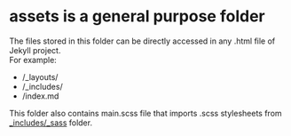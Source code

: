 # assets is a general purpose folder
The files stored in this folder can be directly accessed in any .html file of Jekyll project.
<br>For example:
 * /_layouts/
 * /_includes/
 * /index.md

This folder also contains main.scss file that imports .scss stylesheets from [_includes/_sass](/_includes/_sass) folder.
